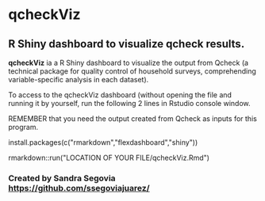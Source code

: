 # qcheckViz
## R Shiny dashboard to visualize qcheck results.

**qcheckViz** ia a R Shiny dashboard to visualize the output from Qcheck (a technical package for quality control of household surveys, comprehending variable-specific analysis in each dataset).

To access to the qcheckViz dashboard (without opening the file and running it by yourself, run the following 2 lines in Rstudio console window. 

REMEMBER that you need the output created from Qcheck as inputs for this program. 

install.packages(c("rmarkdown","flexdashboard","shiny"))

rmarkdown::run("LOCATION OF YOUR FILE/qcheckViz.Rmd")


### Created by Sandra Segovia https://github.com/ssegoviajuarez/
